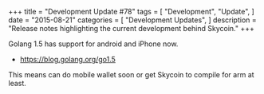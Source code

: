 +++
title = "Development Update #78"
tags = [
    "Development",
    "Update",
]
date = "2015-08-21"
categories = [
    "Development Updates",
]
description = "Release notes highlighting the current development behind Skycoin."
+++

Golang 1.5 has support for android and iPhone now.
- https://blog.golang.org/go1.5

This means can do mobile wallet soon or get Skycoin to compile for arm at least.

